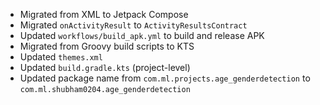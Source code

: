 - Migrated from XML to Jetpack Compose
- Migrated `onActivityResult` to `ActivityResultsContract`
- Updated `workflows/build_apk.yml` to build and release APK 
- Migrated from Groovy build scripts to KTS 
- Updated `themes.xml`
- Updated `build.gradle.kts` (project-level)
- Updated package name from `com.ml.projects.age_genderdetection` to `com.ml.shubham0204.age_genderdetection`
